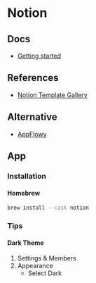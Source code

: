 # Notion

<!--
Weekly Schedule
OKRs

https://www.youtube.com/watch?v=9HodC7hOG3k
https://www.notion.so/Roadmap-85a79965456d4238a47d7484f7b1d62e
-->

## Docs

- [Getting started](https://developers.notion.com/docs/getting-started)

## References

- [Notion Template Gallery](https://www.notion.so/Notion-Template-Gallery-181e961aeb5c4ee6915307c0dfd5156d)

## Alternative

- [AppFlowy](https://github.com/AppFlowy-IO/appflowy)

## App

### Installation

#### Homebrew

```sh
brew install --cask notion
```

### Tips

#### Dark Theme

1. Settings & Members
2. Appearance
   - Select Dark
